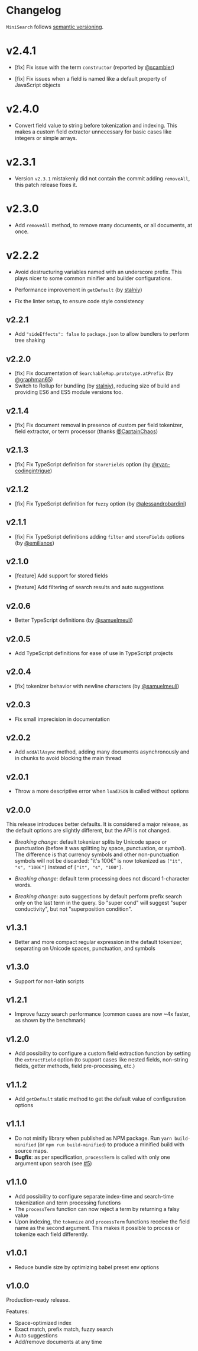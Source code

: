 # Changelog

`MiniSearch` follows [semantic versioning](https://semver.org/spec/v2.0.0.html).

# v2.4.1

  - [fix] Fix issue with the term `constructor` (reported by
    [@scambier](https://github.com/scambier))

  - [fix] Fix issues when a field is named like a default property of JavaScript
    objects

# v2.4.0

  - Convert field value to string before tokenization and indexing. This makes
    a custom field extractor unnecessary for basic cases like integers or simple
    arrays.

# v2.3.1

  - Version `v2.3.1` mistakenly did not contain the commit adding `removeAll`,
    this patch release fixes it.

# v2.3.0

  - Add `removeAll` method, to remove many documents, or all documents, at once.

# v2.2.2

  - Avoid destructuring variables named with an underscore prefix. This plays
    nicer to some common minifier and builder configurations.

  - Performance improvement in `getDefault` (by
    [stalniy](https://github.com/stalniy))

  - Fix the linter setup, to ensure code style consistency

## v2.2.1

  - Add `"sideEffects": false` to `package.json` to allow bundlers to perform
    tree shaking

## v2.2.0

  - [fix] Fix documentation of `SearchableMap.prototype.atPrefix` (by
    [@graphman65](https://github.com/graphman65))
  - Switch to Rollup for bundling (by [stalniy](https://github.com/stalniy)),
    reducing size of build and providing ES6 and ES5 module versions too.

## v2.1.4

  - [fix] Fix document removal in presence of custom per field tokenizer, field
    extractor, or term processor (thanks [@CaptainChaos](https://github.com/CaptainChaos))

## v2.1.3

  - [fix] Fix TypeScript definition for `storeFields` option (by
    [@ryan-codingintrigue](https://github.com/ryan-codingintrigue))

## v2.1.2

  - [fix] Fix TypeScript definition for `fuzzy` option (by
    [@alessandrobardini](https://github.com/alessandrobardini))

## v2.1.1

  - [fix] Fix TypeScript definitions adding `filter` and `storeFields` options
    (by [@emilianox](https://github.com/emilianox))

## v2.1.0

  - [feature] Add support for stored fields

  - [feature] Add filtering of search results and auto suggestions

## v2.0.6

  - Better TypeScript definitions (by [@samuelmeuli](https://github.com/samuelmeuli))

## v2.0.5

  - Add TypeScript definitions for ease of use in TypeScript projects

## v2.0.4

  - [fix] tokenizer behavior with newline characters (by [@samuelmeuli](https://github.com/samuelmeuli))

## v2.0.3

  - Fix small imprecision in documentation

## v2.0.2

  - Add `addAllAsync` method, adding many documents asynchronously and in chunks
    to avoid blocking the main thread

## v2.0.1

  - Throw a more descriptive error when `loadJSON` is called without options

## v2.0.0

This release introduces better defaults. It is considered a major release, as
the default options are slightly different, but the API is not changed.

  - *Breaking change*: default tokenizer splits by Unicode space or punctuation
    (before it was splitting by space, punctuation, or _symbol_). The difference
    is that currency symbols and other non-punctuation symbols will not be
    discarded: "it's 100€" is now tokenized as `["it", "s", "100€"]` instead of
    `["it", "s", "100"]`.

  - *Breaking change*: default term processing does not discard 1-character
    words.

  - *Breaking change*: auto suggestions by default perform prefix search only on
    the last term in the query. So "super cond" will suggest "super
    conductivity", but not "superposition condition".

## v1.3.1

  - Better and more compact regular expression in the default tokenizer,
    separating on Unicode spaces, punctuation, and symbols

## v1.3.0

  - Support for non-latin scripts

## v1.2.1

  - Improve fuzzy search performance (common cases are now ~4x faster, as shown
    by the benchmark)

## v1.2.0

  - Add possibility to configure a custom field extraction function by setting
      the `extractField` option (to support cases like nested fields, non-string
      fields, getter methods, field pre-processing, etc.)

## v1.1.2

  - Add `getDefault` static method to get the default value of configuration options

## v1.1.1

  - Do not minify library when published as NPM package. Run `yarn
    build-minified` (or `npm run build-minified`) to produce a minified build
    with source maps.
  - **Bugfix**: as per specification, `processTerm` is called with only one
    argument upon search (see [#5](https://github.com/lucaong/minisearch/issues/5))

## v1.1.0

  - Add possibility to configure separate index-time and search-time
    tokenization and term processing functions
  - The `processTerm` function can now reject a term by returning a falsy value
  - Upon indexing, the `tokenize` and `processTerm` functions receive the field
    name as the second argument. This makes it possible to process or tokenize
    each field differently.

## v1.0.1

  - Reduce bundle size by optimizing babel preset env options

## v1.0.0

Production-ready release.

Features:

  - Space-optimized index
  - Exact match, prefix match, fuzzy search
  - Auto suggestions
  - Add/remove documents at any time
